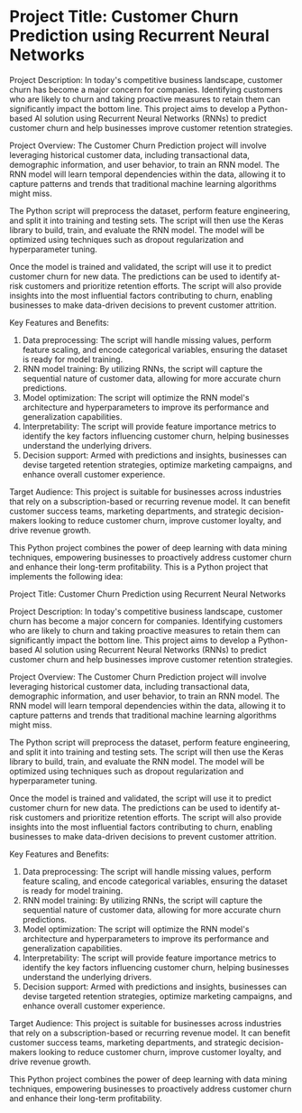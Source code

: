 # Project Title: Customer Churn Prediction using Recurrent Neural Networks

Project Description:
In today's competitive business landscape, customer churn has become a major concern for companies. Identifying customers who are likely to churn and taking proactive measures to retain them can significantly impact the bottom line. This project aims to develop a Python-based AI solution using Recurrent Neural Networks (RNNs) to predict customer churn and help businesses improve customer retention strategies.

Project Overview:
The Customer Churn Prediction project will involve leveraging historical customer data, including transactional data, demographic information, and user behavior, to train an RNN model. The RNN model will learn temporal dependencies within the data, allowing it to capture patterns and trends that traditional machine learning algorithms might miss.

The Python script will preprocess the dataset, perform feature engineering, and split it into training and testing sets. The script will then use the Keras library to build, train, and evaluate the RNN model. The model will be optimized using techniques such as dropout regularization and hyperparameter tuning.

Once the model is trained and validated, the script will use it to predict customer churn for new data. The predictions can be used to identify at-risk customers and prioritize retention efforts. The script will also provide insights into the most influential factors contributing to churn, enabling businesses to make data-driven decisions to prevent customer attrition.

Key Features and Benefits:
1. Data preprocessing: The script will handle missing values, perform feature scaling, and encode categorical variables, ensuring the dataset is ready for model training.
2. RNN model training: By utilizing RNNs, the script will capture the sequential nature of customer data, allowing for more accurate churn predictions.
3. Model optimization: The script will optimize the RNN model's architecture and hyperparameters to improve its performance and generalization capabilities.
4. Interpretability: The script will provide feature importance metrics to identify the key factors influencing customer churn, helping businesses understand the underlying drivers.
5. Decision support: Armed with predictions and insights, businesses can devise targeted retention strategies, optimize marketing campaigns, and enhance overall customer experience.

Target Audience:
This project is suitable for businesses across industries that rely on a subscription-based or recurring revenue model. It can benefit customer success teams, marketing departments, and strategic decision-makers looking to reduce customer churn, improve customer loyalty, and drive revenue growth.

This Python project combines the power of deep learning with data mining techniques, empowering businesses to proactively address customer churn and enhance their long-term profitability.
This is a Python project that implements the following idea:

Project Title: Customer Churn Prediction using Recurrent Neural Networks

Project Description:
In today's competitive business landscape, customer churn has become a major concern for companies. Identifying customers who are likely to churn and taking proactive measures to retain them can significantly impact the bottom line. This project aims to develop a Python-based AI solution using Recurrent Neural Networks (RNNs) to predict customer churn and help businesses improve customer retention strategies.

Project Overview:
The Customer Churn Prediction project will involve leveraging historical customer data, including transactional data, demographic information, and user behavior, to train an RNN model. The RNN model will learn temporal dependencies within the data, allowing it to capture patterns and trends that traditional machine learning algorithms might miss.

The Python script will preprocess the dataset, perform feature engineering, and split it into training and testing sets. The script will then use the Keras library to build, train, and evaluate the RNN model. The model will be optimized using techniques such as dropout regularization and hyperparameter tuning.

Once the model is trained and validated, the script will use it to predict customer churn for new data. The predictions can be used to identify at-risk customers and prioritize retention efforts. The script will also provide insights into the most influential factors contributing to churn, enabling businesses to make data-driven decisions to prevent customer attrition.

Key Features and Benefits:
1. Data preprocessing: The script will handle missing values, perform feature scaling, and encode categorical variables, ensuring the dataset is ready for model training.
2. RNN model training: By utilizing RNNs, the script will capture the sequential nature of customer data, allowing for more accurate churn predictions.
3. Model optimization: The script will optimize the RNN model's architecture and hyperparameters to improve its performance and generalization capabilities.
4. Interpretability: The script will provide feature importance metrics to identify the key factors influencing customer churn, helping businesses understand the underlying drivers.
5. Decision support: Armed with predictions and insights, businesses can devise targeted retention strategies, optimize marketing campaigns, and enhance overall customer experience.

Target Audience:
This project is suitable for businesses across industries that rely on a subscription-based or recurring revenue model. It can benefit customer success teams, marketing departments, and strategic decision-makers looking to reduce customer churn, improve customer loyalty, and drive revenue growth.

This Python project combines the power of deep learning with data mining techniques, empowering businesses to proactively address customer churn and enhance their long-term profitability.